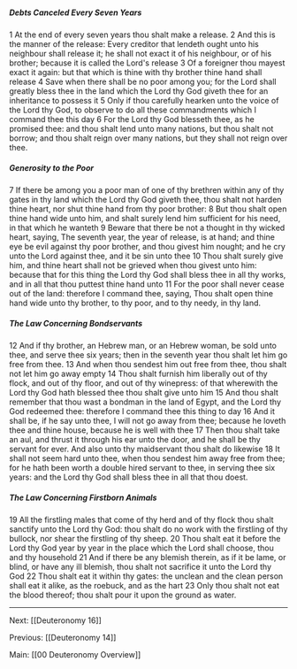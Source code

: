 ##### Debts Canceled Every Seven Years

1 At the end of every seven years thou shalt make a release. 2 And this is the manner of the release: Every creditor that lendeth ought unto his neighbour shall release it; he shall not exact it of his neighbour, or of his brother; because it is called the Lord's release 3 Of a foreigner thou mayest exact it again: but that which is thine with thy brother thine hand shall release 4 Save when there shall be no poor among you; for the Lord shall greatly bless thee in the land which the Lord thy God giveth thee for an inheritance to possess it 5 Only if thou carefully hearken unto the voice of the Lord thy God, to observe to do all these commandments which I command thee this day 6 For the Lord thy God blesseth thee, as he promised thee: and thou shalt lend unto many nations, but thou shalt not borrow; and thou shalt reign over many nations, but they shall not reign over thee.

##### Generosity to the Poor

7 If there be among you a poor man of one of thy brethren within any of thy gates in thy land which the Lord thy God giveth thee, thou shalt not harden thine heart, nor shut thine hand from thy poor brother: 8 But thou shalt open thine hand wide unto him, and shalt surely lend him sufficient for his need, in that which he wanteth 9 Beware that there be not a thought in thy wicked heart, saying, The seventh year, the year of release, is at hand; and thine eye be evil against thy poor brother, and thou givest him nought; and he cry unto the Lord against thee, and it be sin unto thee 10 Thou shalt surely give him, and thine heart shall not be grieved when thou givest unto him: because that for this thing the Lord thy God shall bless thee in all thy works, and in all that thou puttest thine hand unto 11 For the poor shall never cease out of the land: therefore I command thee, saying, Thou shalt open thine hand wide unto thy brother, to thy poor, and to thy needy, in thy land.

##### The Law Concerning Bondservants

12 And if thy brother, an Hebrew man, or an Hebrew woman, be sold unto thee, and serve thee six years; then in the seventh year thou shalt let him go free from thee. 13 And when thou sendest him out free from thee, thou shalt not let him go away empty 14 Thou shalt furnish him liberally out of thy flock, and out of thy floor, and out of thy winepress: of that wherewith the Lord thy God hath blessed thee thou shalt give unto him 15 And thou shalt remember that thou wast a bondman in the land of Egypt, and the Lord thy God redeemed thee: therefore I command thee this thing to day 16 And it shall be, if he say unto thee, I will not go away from thee; because he loveth thee and thine house, because he is well with thee 17 Then thou shalt take an aul, and thrust it through his ear unto the door, and he shall be thy servant for ever. And also unto thy maidservant thou shalt do likewise 18 It shall not seem hard unto thee, when thou sendest him away free from thee; for he hath been worth a double hired servant to thee, in serving thee six years: and the Lord thy God shall bless thee in all that thou doest.

##### The Law Concerning Firstborn Animals

19 All the firstling males that come of thy herd and of thy flock thou shalt sanctify unto the Lord thy God: thou shalt do no work with the firstling of thy bullock, nor shear the firstling of thy sheep. 20 Thou shalt eat it before the Lord thy God year by year in the place which the Lord shall choose, thou and thy household 21 And if there be any blemish therein, as if it be lame, or blind, or have any ill blemish, thou shalt not sacrifice it unto the Lord thy God 22 Thou shalt eat it within thy gates: the unclean and the clean person shall eat it alike, as the roebuck, and as the hart 23 Only thou shalt not eat the blood thereof; thou shalt pour it upon the ground as water.

---
Next: [[Deuteronomy 16]]

Previous: [[Deuteronomy 14]]

Main: [[00 Deuteronomy Overview]]